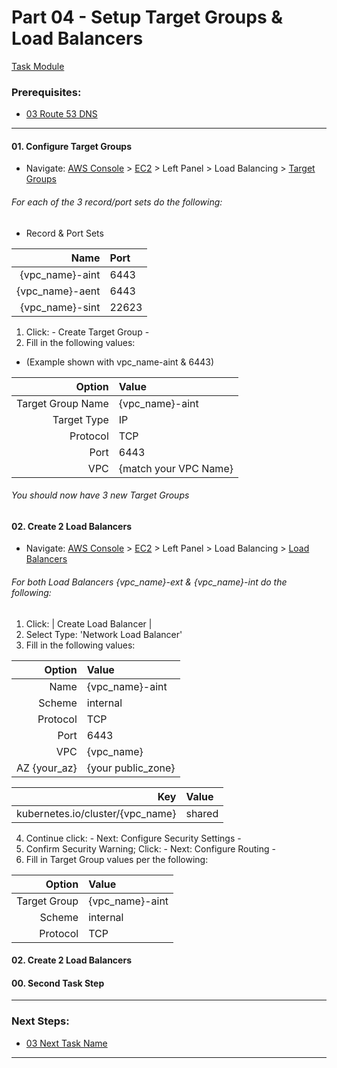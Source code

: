 # Part 04 - Setup Target Groups & Load Balancers
[Task Module](../task/loadbalancer/)
### Prerequisites:
  + [03 Route 53 DNS]
--------------------------------------------------------------------------------
#### 01\. Configure Target Groups
  + Navigate: [AWS Console] > [EC2] > Left Panel > Load Balancing > [Target Groups]
###### For each of the 3 record/port sets do the following:
  - Record & Port Sets
    
| Name            | Port  |
|----------------:|:------|
| {vpc_name}-aint |  6443 |
| {vpc_name}-aent |  6443 |
| {vpc_name}-sint | 22623 |
    
  1. Click: - Create Target Group -
  2. Fill in the following values: 
  - (Example shown with vpc_name-aint & 6443)    
     
  | Option            | Value                 |
  |------------------:|:----------------------|
  | Target Group Name | {vpc_name}-aint       |
  | Target Type       | IP                    |
  | Protocol          | TCP                   |
  | Port              | 6443                  |
  | VPC               | {match your VPC Name} |
    
###### You should now have 3 new Target Groups
    
#### 02\. Create 2 Load Balancers
  + Navigate: [AWS Console] > [EC2] > Left Panel > Load Balancing > [Load Balancers]
###### For both Load Balancers {vpc_name}-ext & {vpc_name}-int do the following:
  1. Click: | Create Load Balancer |
  2. Select Type: 'Network Load Balancer'
  3. Fill in the following values:    
    
  | Option            | Value                 |
  |------------------:|:----------------------|
  | Name              | {vpc_name}-aint       |
  | Scheme            | internal              |
  | Protocol          | TCP                   |
  | Port              | 6443                  |
  | VPC               | {vpc_name}            |
  | AZ {your_az}      | {your public_zone}    |
    
  | Key                              | Value  |
  |---------------------------------:|:-------|
  | kubernetes.io/cluster/{vpc_name} | shared |
    
  4. Continue click: - Next: Configure Security Settings - 
  5. Confirm Security Warning; Click: - Next: Configure Routing -
  6. Fill in Target Group values per the following:
    
  | Option            | Value                 |
  |------------------:|:----------------------|
  | Target Group      | {vpc_name}-aint       |
  | Scheme            | internal              |
  | Protocol          | TCP                   |


#### 02\. Create 2 Load Balancers
#### 00\. Second Task Step
---------------------------------------------------------------------------------
### Next Steps:
  + [03 Next Task Name]
--------------------------------------------------------------------------------
[03 Route 53 DNS]:/manual/03_Route53DNS.md
[03 Next Task Name]:/manual/00_NextTaskName.md
[AWS Console]:https://console.amazonaws-us-gov.com/console/home
[EC2]:https://console.amazonaws-us-gov.com/ec2/home
[Target Groups]:https://console.amazonaws-us-gov.com/ec2/home#TargetGroups
[Load Balancers]:https://console.amazonaws-us-gov.com/ec2/v2/home#LoadBalancers
